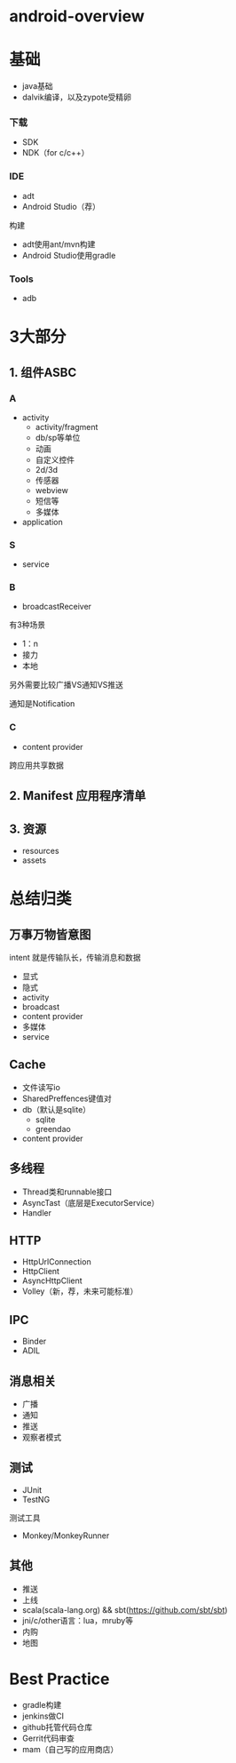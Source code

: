 # android-overview

# 基础

- java基础
- dalvik编译，以及zypote受精卵

### 下载

- SDK
- NDK（for c/c++）

### IDE

- adt
- Android Studio（荐）

构建

- adt使用ant/mvn构建
- Android Studio使用gradle

### Tools

- adb

# 3大部分
## 1. 组件ASBC

### A

- activity
	- activity/fragment
	- db/sp等单位
	- 动画
	- 自定义控件
	- 2d/3d
	- 传感器
	- webview
	- 短信等
	- 多媒体
- application

### S

- service

### B

- broadcastReceiver

有3种场景

- 1：n
- 接力
- 本地

另外需要比较广播VS通知VS推送

通知是Notification

### C

- content provider

跨应用共享数据

## 2. Manifest 应用程序清单

## 3. 资源

- resources
- assets


# 总结归类

## 万事万物皆意图

intent 就是传输队长，传输消息和数据

- 显式
- 隐式
- activity
- broadcast
- content provider
- 多媒体
- service

## Cache

- 文件读写io
- SharedPreffences键值对
- db（默认是sqlite）
	- sqlite
	- greendao
- content provider

## 多线程

- Thread类和runnable接口
- AsyncTast（底层是ExecutorService）
- Handler

## HTTP

- HttpUrlConnection
- HttpClient
- AsyncHttpClient
- Volley（新，荐，未来可能标准）

## IPC

- Binder
- ADIL


## 消息相关

- 广播
- 通知 
- 推送
- 观察者模式

## 测试

- JUnit
- TestNG

测试工具

- Monkey/MonkeyRunner


## 其他

- 推送
- 上线
- scala(scala-lang.org) && sbt(https://github.com/sbt/sbt)
- jni/c/other语言：lua，mruby等
- 内购
- 地图


# Best Practice

- gradle构建
- jenkins做CI
- github托管代码仓库
- Gerrit代码审查
- mam（自己写的应用商店）

